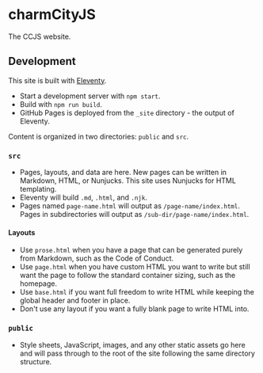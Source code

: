 # charmCityJS

The CCJS website.

## Development

This site is built with [Eleventy](https://11ty.dev).

- Start a development server with `npm start`.
- Build with `npm run build`.
- GitHub Pages is deployed from the `_site` directory - the output of Eleventy.

Content is organized in two directories: `public` and `src`.

### `src`

- Pages, layouts, and data are here. New pages can be written in Markdown, HTML, or Nunjucks. This site uses Nunjucks for HTML templating.
- Eleventy will build `.md`, `.html`, and `.njk`.
- Pages named `page-name.html` will output as `/page-name/index.html`. Pages in subdirectories will output as `/sub-dir/page-name/index.html`.

#### Layouts

- Use `prose.html` when you have a page that can be generated purely from Markdown, such as the Code of Conduct.
- Use `page.html` when you have custom HTML you want to write but still want the page to follow the standard container sizing, such as the homepage.
- Use `base.html` if you want full freedom to write HTML while keeping the global header and footer in place.
- Don't use any layout if you want a fully blank page to write HTML into.

### `public`

- Style sheets, JavaScript, images, and any other static assets go here and will pass through to the root of the site following the same directory structure.
